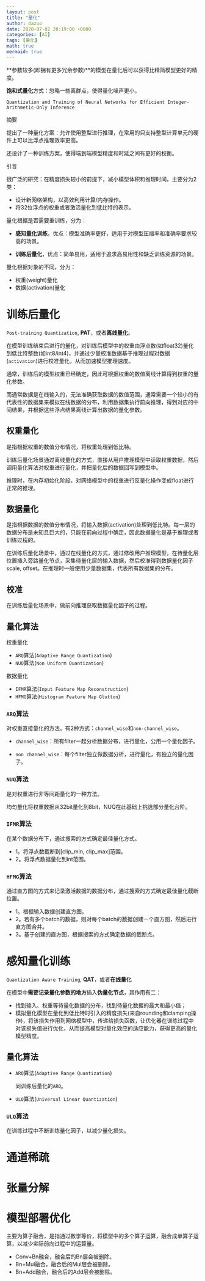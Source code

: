 ```yaml
---
layout: post
title: "量化"
author: dazuo
date: 2020-07-02 20:19:00 +0800
categories: [AI]
tags: [量化]
math: true
mermaid: true
---
```






**参数较多(即拥有更多冗余参数)**的模型在量化后可以获得比精简模型更好的精度。

**饱和式量化**方式：忽略一些离群点，使得量化噪声更小。



`Quantization and Training of Neural Networks for Efficient Integer-Arithmetic-Only Inference`

摘要

提出了一种量化方案：允许使用整型进行推理，在常用的只支持整型计算单元的硬件上可以比浮点推理效率更高。

还设计了一种训练方案，使得端到端模型精度和时延之间有更好的权衡。



引言

很广泛的研究：在精度损失较小的前提下，减小模型体积和推理时间。主要分为2类：

- 设计新网络架构，以高效利用计算/内存操作。
- 将32位浮点的权重或者激活量化到低比特的表示。







量化根据是否需要重训练，分为：

- **感知量化训练**，优点：模型准确率更好，适用于对模型压缩率和准确率要求较高的场景。

- **训练后量化**，优点：简单易用，适用于追求高易用性和缺乏训练资源的场景。



量化根据对象的不同，分为：

- 权重(weight)量化
- 数据(activation)量化



# 训练后量化

`Post-training Quantization`, **PAT**，或者**离线量化**。

在模型训练结束后进行的量化，对训练后模型中的权重由浮点数(如float32)量化到低比特整数(如int8/int4)，并通过少量校准数据基于推理过程对数据(`activation`)进行校准量化，从而加速模型推理速度。

通常，训练后的模型权重已经确定，因此可根据权重的数值离线计算得到权重的量化参数。

而通常数据是在线输入的，无法准确获取数据的数值范围，通常需要一个较小的有代表性的数据集来模拟在线数据的分布，利用数据集执行前向推理，得到对应的中间结果，并根据这些浮点结果离线计算出数据的量化参数。



## 权重量化

是指根据权重的数值分布情况，将权重处理到低比特。

训练后量化场景通过离线量化的方式，直接从用户推理模型中读取权重数据，然后调用量化算法对权重进行量化，并把量化后的数据回写到模型中。

推理时，在内存初始化阶段，对网络模型中的权重进行反量化操作变成float进行正常的推理。



## 数据量化

是指根据数据的数值分布情况，将输入数据(activation)处理到低比特。每一层的数据分布是未知且巨大的，只能在前向过程中确定，因此数据量化是基于推理或者训练过程的。

在训练后量化场景中，通过在线量化的方式，通过修改用户推理模型，在待量化层位置插入旁路量化节点，采集待量化层的输入数据，然后校准得到数据量化因子scale, offset。在推理时一般使用少量数据集，代表所有数据集的分布。



## 校准

在训练后量化场景中，做前向推理获取数据量化因子的过程。



## 量化算法

权重量化

- `ARQ`算法(`Adaptive Range Quantization`)
- `NUQ`算法(`Non Uniform Quantization`)

数据量化

- `IFMR`算法(`Input Feature Map Reconstruction`)
- `HFMG`算法(`Histogram Feature Map Glutton`)

### `ARQ`算法

对权重直接量化的方法。有2种方式：`channel_wise`和`non-channel_wise`。

- `channel_wise`：所有filter一起分析数据分布，进行量化，公用一个量化因子。

- `non channel_wise`：每个filter独立做数据分析，进行量化，有独立的量化因子。

### `NUQ`算法

是对权重进行非等间距量化的一种方法。

均匀量化将权重数据从32bit量化到8bit，NUQ在此基础上挑选部分量化台阶。

### `IFMR`算法

在某个数据分布下，通过搜索的方式确定最佳量化方式。

- 1。将浮点数截断到[clip_min, clip_max]范围。
- 2。将浮点数据量化到int范围。

### `HFMG`算法

通过直方图的方式来记录激活数据的数据分布，通过搜索的方式确定最佳量化截断位置。

- 1。根据输入数据创建直方图。
- 2。若有多个batch的数据，则对每个batch的数据创建一个直方图，然后进行直方图合并。
- 3。基于创建的直方图，根据搜索的方式确定数据的截断点。



# **感知量化训练**

`Quantization Aware Training`, **QAT**，或者**在线量化**

在模型中**需要记录量化参数的地方**插入**伪量化节点**，其作用有二：

- 找到输入、权重等待量化数据的分布，找到待量化数据的最大和最小值；
- 模拟量化模型在量化到低比特时引入的精度损失(来自rounding和clamping操作)，将该损失作用到网络模型中，传递给损失函数，让优化器在训练过程中对该损失值进行优化，从而提高模型对量化效应的适应能力，获得更高的量化模型精度。



## 量化算法

- `ARQ`算法(`Adaptive Range Quantization`)

  同训练后量化的`ARQ`。

- `ULQ`算法(`Universal Linear Quantization`)



### `ULQ`算法

在训练过程中不断训练量化因子，以减少量化损失。









# 通道稀疏





# 张量分解







# 模型部署优化

主要为算子融合，是指通过数学等价，将模型中的多个算子运算，融合成单算子运算，以减少实际前向过程中的运算量。

- Conv+Bn融合，融合后的Bn层会被删除。
- Bn+Mul融合，融合后的Mul层会被删除。
- Bn+Add融合，融合后的Add层会被删除。
